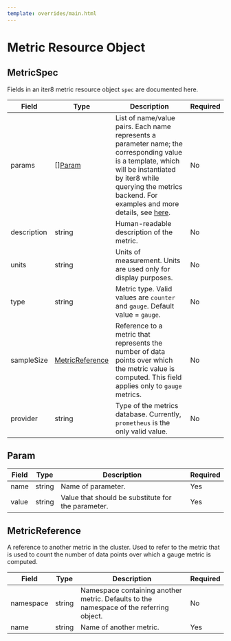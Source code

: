 ```yaml
---
template: overrides/main.html
---
```


# Metric Resource Object

## MetricSpec

Fields in an iter8 metric resource object `spec` are documented here.

| Field | Type         | Description | Required |
| ----- | ------------ | ----------- | -------- |
| params | [][Param](#param) | List of name/value pairs. Each name represents a parameter name; the corresponding value is a template, which will be instantiated by iter8 while querying the metrics backend. For examples and more details, see [here](/usage/metrics/how-iter8-queries-metrics/).| No |
| description | string | Human-readable description of the metric. | No |
| units | string | Units of measurement. Units are used only for display purposes. | No |
| type | string | Metric type. Valid values are `counter` and `gauge`. Default value = `gauge`. | No |
| sampleSize | [MetricReference](#metricreference) | Reference to a metric that represents the number of data points over which the metric value is computed. This field applies only to `gauge` metrics. | No |
| provider | string | Type of the metrics database. Currently, `prometheus` is the only valid value. | No |

## Param

| Field | Type         | Description | Required |
| ----- | ------------ | ----------- | -------- |
| name | string | Name of parameter. | Yes |
| value | string | Value that should be substitute for the parameter. | Yes |

## MetricReference

A reference to another metric in the cluster. Used to refer to the metric that is used to count the number of data points over which a gauge metric is computed.

| Field | Type         | Description | Required |
| ----- | ------------ | ----------- | -------- |
| namespace | string | Namespace containing another metric. Defaults to the namespace of the referring object. | No |
| name | string | Name of another metric. | Yes |
